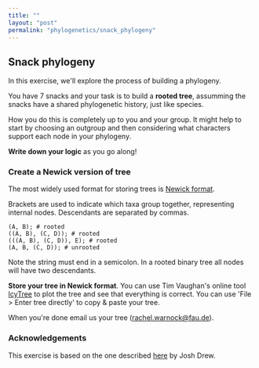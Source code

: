 ```yaml
---
title: ""
layout: "post" 
permalink: "phylogenetics/snack_phylogeny"
---
```


## Snack phylogeny

In this exercise, we'll explore the process of building a phylogeny.

You have 7 snacks and your task is to build a **rooted tree**, assumming the snacks have a shared phylogenetic history, just like species.

How you do this is completely up to you and your group. It might help to start by choosing an outgroup and then considering what characters support each node in your phylogeny.

**Write down your logic** as you go along!

### Create a Newick version of tree

The most widely used format for storing trees is [Newick format](https://en.wikipedia.org/wiki/Newick_format). 

Brackets are used to indicate which taxa group together, representing internal nodes. Descendants are separated by commas.

```
(A, B); # rooted
((A, B), (C, D)); # rooted
(((A, B), (C, D)), E); # rooted
(A, B, (C, D)); # unrooted
```

Note the string must end in a semicolon.
In a rooted binary tree all nodes will have two descendants. 

**Store your tree in Newick format**. You can use Tim Vaughan's online tool [IcyTree](https://icytree.org) to plot the tree and see that everything is correct. You can use 'File > Enter tree directly' to copy & paste your tree.

When you're done email us your tree (rachel.warnock@fau.de).

### Acknowledgements

This exercise is based on the one described [here](https://labroides.wordpress.com/candy-phylogeny/) by Josh Drew. 
